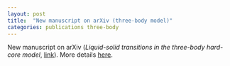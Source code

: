 ```yaml
---
layout: post
title:  "New manuscript on arXiv (three-body model)"
categories: publications three-body
---
```


New manuscript on arXiv (*Liquid-solid transitions in the three-body hard-core model*, [link][link-arxiv]).
More details [here][link-research].

[link-arxiv]:    http://arxiv.org/abs/1410.1454
[link-research]: /research.html#threebody
